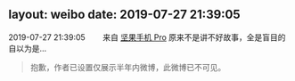 layout: weibo
date: 2019-07-27 21:39:05
---
<meta name="referrer" content="no-referrer" />

2019-07-27 21:39:05  &nbsp;&nbsp;&nbsp;&nbsp;&nbsp;&nbsp; 来自 <a href="http://app.weibo.com/t/feed/Z4AgP" rel="nofollow">坚果手机 Pro</a>
原来不是讲不好故事，全是盲目的自以为是…
>  抱歉，作者已设置仅展示半年内微博，此微博已不可见。 ​​​
